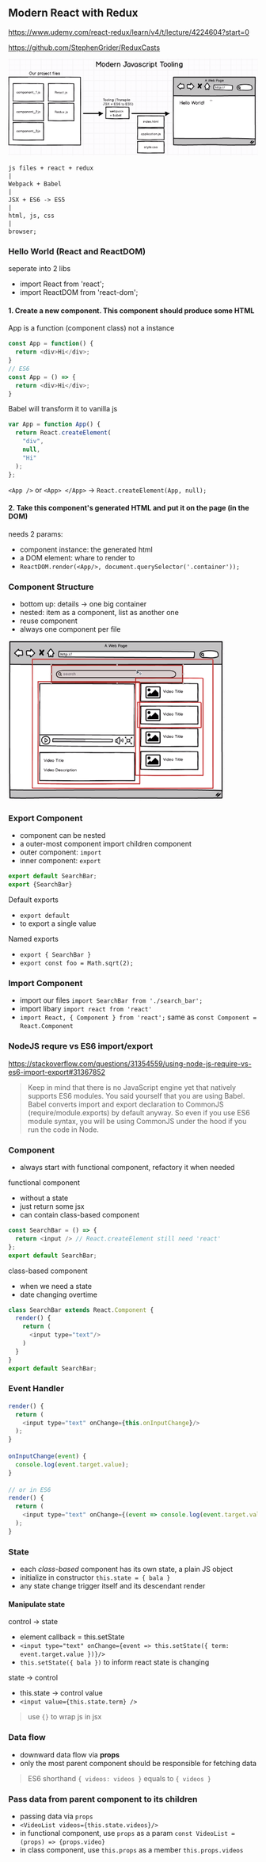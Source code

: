 Modern React with Redux
---------------------------

https://www.udemy.com/react-redux/learn/v4/t/lecture/4224604?start=0

https://github.com/StephenGrider/ReduxCasts

![boilerplate](./boilerplate.png)

```
js files + react + redux
|
Webpack + Babel
|
JSX + ES6 -> ES5
|
html, js, css
| 
browser;
```

### Hello World (React and ReactDOM)

seperate into 2 libs
- import React from 'react';
- import ReactDOM from 'react-dom';

#### 1. Create a new component. This component should produce some HTML

App is a function (component class) not a instance
```js
const App = function() {
  return <div>Hi</div>;
} 
// ES6
const App = () => {
  return <div>Hi</div>;
}
```

Babel will transform it to vanilla js
```js
var App = function App() {
  return React.createElement(
    "div",
    null,
    "Hi"
  );  
};
```

`<App />` or `<App> </App>` -> `React.createElement(App, null);`

#### 2. Take this component's generated HTML and put it on the page (in the DOM)
needs 2 params: 
- component instance: the generated html
- a DOM element: whare to render to
- `ReactDOM.render(<App/>, document.querySelector('.container'));`

### Component Structure
- bottom up: details -> one big container
- nested: item as a component, list as another one
- reuse component
- always one component per file

![Component Structure](./component_structure.png)

### Export Component
- component can be nested
- a outer-most component import children component
- outer component: `import`
- inner component: `export`

```js
export default SearchBar;
export {SearchBar}
```

Default exports
- `export default`
- to export a single value

Named exports
- `export { SearchBar }`
- `export const foo = Math.sqrt(2);`


### Import Component
- import our files `import SearchBar from './search_bar';`
- import libary `import react from 'react'`
- `import React, { Component } from 'react';` same as `const Component = React.Component`

### NodeJS requre vs ES6 import/export

https://stackoverflow.com/questions/31354559/using-node-js-require-vs-es6-import-export#31367852

> Keep in mind that there is no JavaScript engine yet that natively supports ES6 modules. You said yourself that you are using Babel. Babel converts import and export declaration to CommonJS (require/module.exports) by default anyway. So even if you use ES6 module syntax, you will be using CommonJS under the hood if you run the code in Node.


### Component
- always start with functional component, refactory it when needed

functional component
- without a state
- just return some jsx
- can contain class-based component

```js
const SearchBar = () => {
  return <input /> // React.createElement still need 'react'
};
export default SearchBar;
```

class-based component
- when we need a state
- date changing overtime

```js
class SearchBar extends React.Component {
  render() {
    return (
      <input type="text"/>
    )
  }
}
export default SearchBar;
```

### Event Handler

```js
render() {
  return (
    <input type="text" onChange={this.onInputChange}/>
  );
}

onInputChange(event) {
  console.log(event.target.value);
}

// or in ES6
render() {
  return (
    <input type="text" onChange={(event => console.log(event.target.value))}/>
  );
}
```

### State

- each *class-based* component has its own state, a plain JS object
- initialize in constructor `this.state = { bala }` 
- any state change trigger itself and its descendant render

#### Manipulate state

control -> state
- element callback = this.setState 
- `<input type="text" onChange={event => this.setState({ term: event.target.value })}/>`
- `this.setState({ bala })` to inform react state is changing

state -> control
- this.state -> control value
- `<input value={this.state.term} />`

> use `{}` to wrap js in jsx

### Data flow

- downward data flow via **props**
- only the most parent component should be responsible for fetching data

> ES6 shorthand `{ videos: videos }` equals to `{ videos }`


### Pass data from parent component to its children
- passing data via `props`
- `<VideoList videos={this.state.videos}/>`
- in functional component, use `props` as a param `const VideoList = (props) => {props.video}`
- in class component, use `this.props` as a member `this.props.videos`